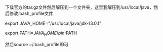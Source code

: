 下载官方的tar.gz文件然后解压到一个文件夹，这里我解压到/usr/local/java，然后修改.bash_profile文件

export JAVA_HOME="/usr/local/java/jdk-13.0.1"

export PATH=${JAVA_HOME}/bin:$PATH

然后source ~/.bash_profile即可